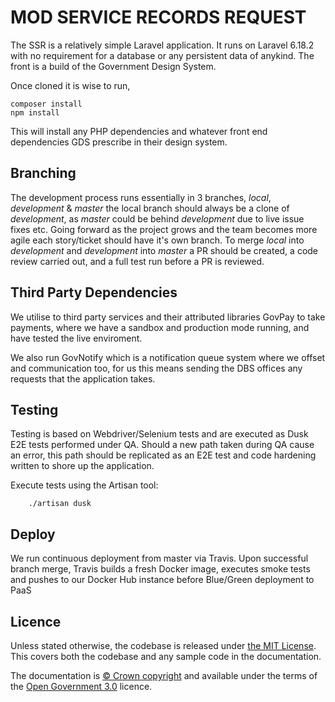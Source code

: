 # MOD SERVICE RECORDS REQUEST

The SSR is a relatively simple Laravel application. It runs on Laravel 6.18.2 with no requirement for a database or any persistent data of anykind. The front is a build of the Government Design System. 

Once cloned it is wise to run, 

    composer install
    npm install

This will install any PHP dependencies and whatever front end dependencies GDS prescribe in their design system.

## Branching

The development process runs essentially in 3 branches, *local*, *development* & *master* the local branch should always be a clone of *development*, as *master* could be behind *development* due to live issue fixes etc. Going forward as the project grows and the team becomes more agile each story/ticket should have it's own branch.  To merge *local* into *development* and *development* into *master* a PR should be created, a code review carried out, and a full test run before a PR is reviewed.


## Third Party Dependencies

We utilise to third party services and their attributed libraries GovPay to take payments, where we have a sandbox and production mode running, and have tested the live enviroment. 

We also run GovNotify which is a notification queue system where we offset and communication too, for us this means sending the DBS offices any requests that the application takes.

## Testing

Testing is based on Webdriver/Selenium tests and are executed as Dusk E2E tests performed under QA. Should a new path taken during QA cause an error,
this path should be replicated as an E2E test and code hardening written to shore up the application.

Execute tests using the Artisan tool:

```
    ./artisan dusk
```

## Deploy

We run continuous deployment from master via Travis. Upon successful branch merge, Travis builds a fresh Docker image, executes smoke tests and
pushes to our Docker Hub instance before Blue/Green deployment to PaaS

## Licence

Unless stated otherwise, the codebase is released under [the MIT License](https://github.com/servicerecords/mod-ssr/blob/master/LICENCE.md). This covers both the codebase and any sample code in the documentation.

The documentation is [© Crown copyright](http://www.nationalarchives.gov.uk/information-management/re-using-public-sector-information/uk-government-licensing-framework/crown-copyright/) and available under the terms of the [Open Government 3.0](http://www.nationalarchives.gov.uk/doc/open-government-licence/version/3/) licence.
